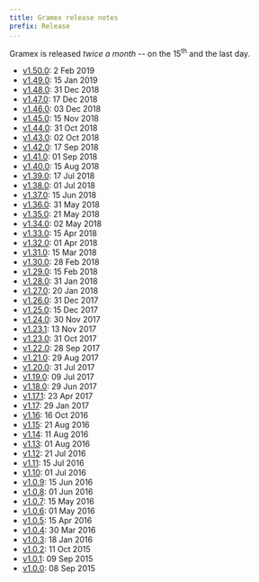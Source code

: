 ```yaml
---
title: Gramex release notes
prefix: Release
...
```


Gramex is released *twice a month* -- on the 15<sup>th</sup> and the last day.

- [v1.50.0](1.50/): 2 Feb 2019
- [v1.49.0](1.49/): 15 Jan 2019
- [v1.48.0](1.48/): 31 Dec 2018
- [v1.47.0](1.47/): 17 Dec 2018
- [v1.46.0](1.46/): 03 Dec 2018
- [v1.45.0](1.45/): 15 Nov 2018
- [v1.44.0](1.44/): 31 Oct 2018
- [v1.43.0](1.43/): 02 Oct 2018
- [v1.42.0](1.42/): 17 Sep 2018
- [v1.41.0](1.41/): 01 Sep 2018
- [v1.40.0](1.40/): 15 Aug 2018
- [v1.39.0](1.39/): 17 Jul 2018
- [v1.38.0](1.38/): 01 Jul 2018
- [v1.37.0](1.37/): 15 Jun 2018
- [v1.36.0](1.36/): 31 May 2018
- [v1.35.0](1.35/): 21 May 2018
- [v1.34.0](1.34/): 02 May 2018
- [v1.33.0](1.33/): 15 Apr 2018
- [v1.32.0](1.32/): 01 Apr 2018
- [v1.31.0](1.31/): 15 Mar 2018
- [v1.30.0](1.30/): 28 Feb 2018
- [v1.29.0](old#v1290-2018-02-15): 15 Feb 2018
- [v1.28.0](old#v1280-2018-01-31): 31 Jan 2018
- [v1.27.0](old#v1270-2018-01-20): 20 Jan 2018
- [v1.26.0](old#v1260-2017-12-31): 31 Dec 2017
- [v1.25.0](old#v1250-2017-12-15): 15 Dec 2017
- [v1.24.0](old#v1240-2017-11-30): 30 Nov 2017
- [v1.23.1](old#v1231-2017-11-13): 13 Nov 2017
- [v1.23.0](old#v1230-2017-10-31): 31 Oct 2017
- [v1.22.0](old#v1220-2017-09-28): 28 Sep 2017
- [v1.21.0](old#v1210-2017-08-29): 29 Aug 2017
- [v1.20.0](old#v1200-2017-07-31): 31 Jul 2017
- [v1.19.0](old#v1190-2017-07-09): 09 Jul 2017
- [v1.18.0](old#v1180-2017-06-29): 29 Jun 2017
- [v1.17.1](old#v1171-2017-04-23): 23 Apr 2017
- [v1.17](old#v117-2017-01-29): 29 Jan 2017
- [v1.16](old#v116-2016-10-16): 16 Oct 2016
- [v1.15](old#v115-2016-08-21): 21 Aug 2016
- [v1.14](old#v114-2016-08-11): 11 Aug 2016
- [v1.13](old#v113-2016-08-01): 01 Aug 2016
- [v1.12](old#v112-2016-07-21): 21 Jul 2016
- [v1.11](old#v111-2016-07-15): 15 Jul 2016
- [v1.10](old#v110-2016-07-01): 01 Jul 2016
- [v1.0.9](old#v109-2016-06-15): 15 Jun 2016
- [v1.0.8](old#v108-2016-06-01): 01 Jun 2016
- [v1.0.7](old#v107-2016-05-15): 15 May 2016
- [v1.0.6](old#v106-2016-05-01): 01 May 2016
- [v1.0.5](old#v105-2016-04-15): 15 Apr 2016
- [v1.0.4](old#v104-2016-03-30): 30 Mar 2016
- [v1.0.3](old#v103-2016-01-18): 18 Jan 2016
- [v1.0.2](old#v102-2015-10-11): 11 Oct 2015
- [v1.0.1](old#v101-2015-09-09): 09 Sep 2015
- [v1.0.0](old#v100-2015-09-08): 08 Sep 2015
